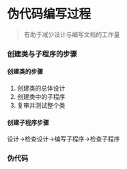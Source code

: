# 伪代码编写过程
> 有助于减少设计与编写文档的工作量

### 创建类与子程序的步骤
#### 创建类的步骤
1. 创建类的总体设计
2. 创建类中的子程序
3. 复审并测试整个类
#### 创建子程序步骤
设计->检查设计->编写子程序->检查子程序

### 伪代码

